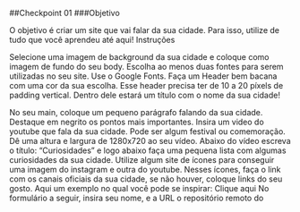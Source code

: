 ##Checkpoint 01
###Objetivo

O objetivo é criar um site que vai falar da sua cidade. Para isso, utilize de tudo que você aprendeu até aqui! 
Instruções


Selecione uma imagem de background da sua cidade e coloque como imagem de fundo do seu body.
Escolha ao menos duas fontes para serem utilizadas no seu site. Use o Google Fonts.
Faça um Header bem bacana com uma cor da sua escolha. Esse header precisa ter de 10 a 20 píxels de padding vertical. Dentro dele estará um título com o nome da sua cidade!

No seu main, coloque um pequeno parágrafo falando da sua cidade. Destaque em negrito os pontos mais importantes.
Insira um video do youtube que fala da sua cidade. Pode ser algum festival ou comemoração. Dê uma altura e largura de 1280x720 ao seu vídeo.
Abaixo do vídeo escreva o título: “Curiosidades” e logo abaixo faça uma pequena lista com algumas curiosidades da sua cidade.
Utilize algum site de ícones para conseguir uma imagem do instagram e outra do youtube. Nesses ícones, faça o link com os canais oficiais da sua cidade, se não houver, coloque links do seu gosto.
Aqui um exemplo no qual você pode se inspirar: Clique aqui 
No formulário a seguir, insira seu nome, e a URL o repositório remoto do 
